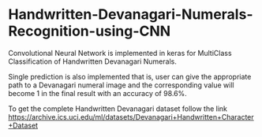 # Handwritten-Devanagari-Numerals-Recognition-using-CNN
Convolutional Neural Network is implemented in keras for MultiClass Classification of Handwritten Devanagari Numerals.

Single prediction is also implemented that is, user can give the appropriate path to a Devanagari numeral image and the corresponding value will become 1 in the final result with an accuracy of 98.6%.

To get the complete Handwritten Devanagari dataset follow the link https://archive.ics.uci.edu/ml/datasets/Devanagari+Handwritten+Character+Dataset
